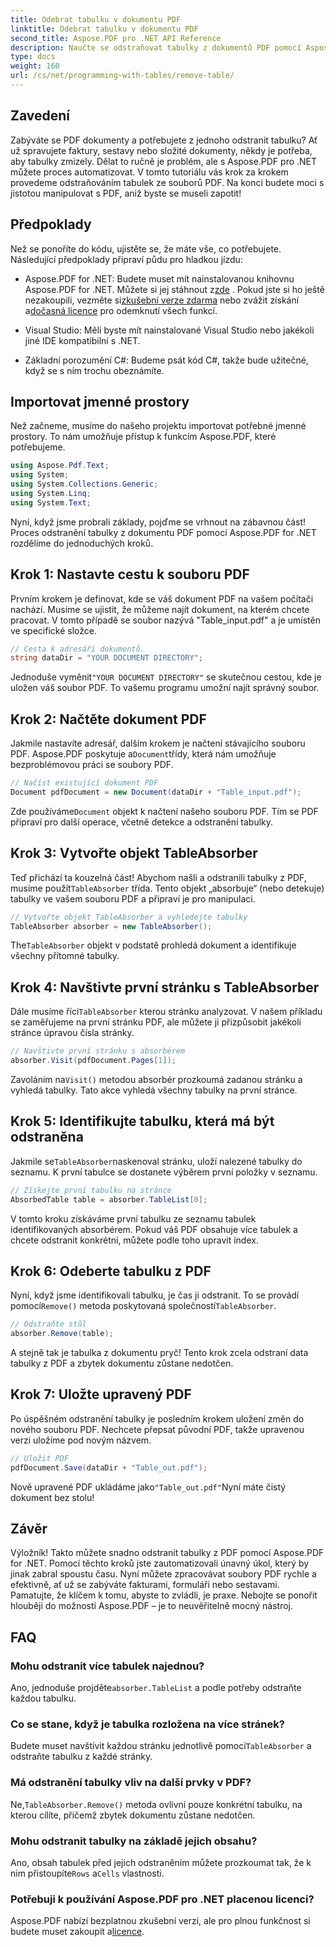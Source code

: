 ```yaml
---
title: Odebrat tabulku v dokumentu PDF
linktitle: Odebrat tabulku v dokumentu PDF
second_title: Aspose.PDF pro .NET API Reference
description: Naučte se odstraňovat tabulky z dokumentů PDF pomocí Aspose.PDF for .NET pomocí podrobného průvodce. Zjednodušte si manipulaci s PDF pomocí tohoto jednoduchého návodu.
type: docs
weight: 160
url: /cs/net/programming-with-tables/remove-table/
---
```

## Zavedení

Zabýváte se PDF dokumenty a potřebujete z jednoho odstranit tabulku? Ať už spravujete faktury, sestavy nebo složité dokumenty, někdy je potřeba, aby tabulky zmizely. Dělat to ručně je problém, ale s Aspose.PDF pro .NET můžete proces automatizovat. V tomto tutoriálu vás krok za krokem provedeme odstraňováním tabulek ze souborů PDF. Na konci budete moci s jistotou manipulovat s PDF, aniž byste se museli zapotit!

## Předpoklady

Než se ponoříte do kódu, ujistěte se, že máte vše, co potřebujete. Následující předpoklady připraví půdu pro hladkou jízdu:

-  Aspose.PDF for .NET: Budete muset mít nainstalovanou knihovnu Aspose.PDF for .NET. Můžete si jej stáhnout z[zde](https://releases.aspose.com/pdf/net/) . Pokud jste si ho ještě nezakoupili, vezměte si[zkušební verze zdarma](https://releases.aspose.com/) nebo zvážit získání a[dočasná licence](https://purchase.aspose.com/temporary-license/) pro odemknutí všech funkcí.
  
- Visual Studio: Měli byste mít nainstalované Visual Studio nebo jakékoli jiné IDE kompatibilní s .NET.
  
- Základní porozumění C#: Budeme psát kód C#, takže bude užitečné, když se s ním trochu obeznámíte.

## Importovat jmenné prostory

Než začneme, musíme do našeho projektu importovat potřebné jmenné prostory. To nám umožňuje přístup k funkcím Aspose.PDF, které potřebujeme.

```csharp
using Aspose.Pdf.Text;
using System;
using System.Collections.Generic;
using System.Linq;
using System.Text;
```

Nyní, když jsme probrali základy, pojďme se vrhnout na zábavnou část! Proces odstranění tabulky z dokumentu PDF pomocí Aspose.PDF for .NET rozdělíme do jednoduchých kroků.

## Krok 1: Nastavte cestu k souboru PDF

Prvním krokem je definovat, kde se váš dokument PDF na vašem počítači nachází. Musíme se ujistit, že můžeme najít dokument, na kterém chcete pracovat. V tomto případě se soubor nazývá "Table_input.pdf" a je umístěn ve specifické složce.

```csharp
// Cesta k adresáři dokumentů.
string dataDir = "YOUR DOCUMENT DIRECTORY";
```

 Jednoduše vyměnit`"YOUR DOCUMENT DIRECTORY"` se skutečnou cestou, kde je uložen váš soubor PDF. To vašemu programu umožní najít správný soubor.

## Krok 2: Načtěte dokument PDF

 Jakmile nastavíte adresář, dalším krokem je načtení stávajícího souboru PDF. Aspose.PDF poskytuje a`Document`třídy, která nám umožňuje bezproblémovou práci se soubory PDF.

```csharp
// Načíst existující dokument PDF
Document pdfDocument = new Document(dataDir + "Table_input.pdf");
```

 Zde používáme`Document` objekt k načtení našeho souboru PDF. Tím se PDF připraví pro další operace, včetně detekce a odstranění tabulky.

## Krok 3: Vytvořte objekt TableAbsorber

 Teď přichází ta kouzelná část! Abychom našli a odstranili tabulky z PDF, musíme použít`TableAbsorber` třída. Tento objekt „absorbuje“ (nebo detekuje) tabulky ve vašem souboru PDF a připraví je pro manipulaci.

```csharp
// Vytvořte objekt TableAbsorber a vyhledejte tabulky
TableAbsorber absorber = new TableAbsorber();
```

 The`TableAbsorber` objekt v podstatě prohledá dokument a identifikuje všechny přítomné tabulky.

## Krok 4: Navštivte první stránku s TableAbsorber

 Dále musíme říci`TableAbsorber` kterou stránku analyzovat. V našem příkladu se zaměřujeme na první stránku PDF, ale můžete ji přizpůsobit jakékoli stránce úpravou čísla stránky.

```csharp
// Navštivte první stránku s absorbérem
absorber.Visit(pdfDocument.Pages[1]);
```

 Zavoláním na`Visit()` metodou absorbér prozkoumá zadanou stránku a vyhledá tabulky. Tato akce vyhledá všechny tabulky na první stránce.

## Krok 5: Identifikujte tabulku, která má být odstraněna

 Jakmile se`TableAbsorber`naskenoval stránku, uloží nalezené tabulky do seznamu. K první tabulce se dostanete výběrem první položky v seznamu.

```csharp
// Získejte první tabulku na stránce
AbsorbedTable table = absorber.TableList[0];
```

V tomto kroku získáváme první tabulku ze seznamu tabulek identifikovaných absorbérem. Pokud váš PDF obsahuje více tabulek a chcete odstranit konkrétní, můžete podle toho upravit index.

## Krok 6: Odeberte tabulku z PDF

 Nyní, když jsme identifikovali tabulku, je čas ji odstranit. To se provádí pomocí`Remove()` metoda poskytovaná společností`TableAbsorber`.

```csharp
// Odstraňte stůl
absorber.Remove(table);
```

A stejně tak je tabulka z dokumentu pryč! Tento krok zcela odstraní data tabulky z PDF a zbytek dokumentu zůstane nedotčen.

## Krok 7: Uložte upravený PDF

Po úspěšném odstranění tabulky je posledním krokem uložení změn do nového souboru PDF. Nechcete přepsat původní PDF, takže upravenou verzi uložíme pod novým názvem.

```csharp
// Uložit PDF
pdfDocument.Save(dataDir + "Table_out.pdf");
```

 Nově upravené PDF ukládáme jako`"Table_out.pdf"`Nyní máte čistý dokument bez stolu!

## Závěr

Výložník! Takto můžete snadno odstranit tabulky z PDF pomocí Aspose.PDF for .NET. Pomocí těchto kroků jste zautomatizovali únavný úkol, který by jinak zabral spoustu času. Nyní můžete zpracovávat soubory PDF rychle a efektivně, ať už se zabýváte fakturami, formuláři nebo sestavami. Pamatujte, že klíčem k tomu, abyste to zvládli, je praxe. Nebojte se ponořit hlouběji do možností Aspose.PDF – je to neuvěřitelně mocný nástroj.

## FAQ

### Mohu odstranit více tabulek najednou?  
 Ano, jednoduše projděte`absorber.TableList` a podle potřeby odstraňte každou tabulku.

### Co se stane, když je tabulka rozložena na více stránek?  
 Budete muset navštívit každou stránku jednotlivě pomocí`TableAbsorber` a odstraňte tabulku z každé stránky.

### Má odstranění tabulky vliv na další prvky v PDF?  
 Ne,`TableAbsorber.Remove()` metoda ovlivní pouze konkrétní tabulku, na kterou cílíte, přičemž zbytek dokumentu zůstane nedotčen.

### Mohu odstranit tabulky na základě jejich obsahu?  
 Ano, obsah tabulek před jejich odstraněním můžete prozkoumat tak, že k nim přistoupíte`Rows` a`Cells` vlastnosti.

### Potřebuji k používání Aspose.PDF pro .NET placenou licenci?  
 Aspose.PDF nabízí bezplatnou zkušební verzi, ale pro plnou funkčnost si budete muset zakoupit a[licence](https://purchase.aspose.com/buy).